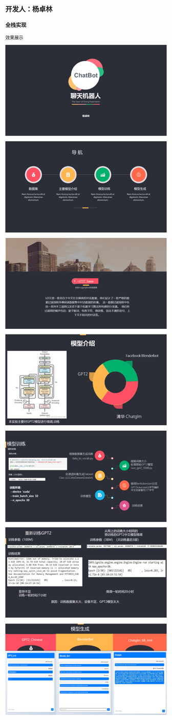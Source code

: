 ## 开发人：杨卓林

### 全栈实现

效果展示

![](assets/2023-06-17-10-21-00-image.png)

![](assets/2023-06-17-10-21-09-image.png)

![](assets/2023-06-17-10-21-14-image.png)

![](assets/2023-06-17-10-21-18-image.png)

![](assets/2023-06-17-10-21-22-image.png)

![](assets/2023-06-17-10-21-35-image.png)

![](assets/2023-06-17-10-21-39-image.png)
